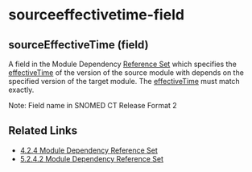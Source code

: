 # sourceeffectivetime-field

## sourceEffectiveTime (field)

A field in the Module Dependency [Reference Set](https://confluence.ihtsdotools.org/display/DOCGLOSS/Reference+Set) which specifies the [effectiveTime](https://confluence.ihtsdotools.org/display/DOCGLOSS/effectiveTime) of the version of the source module with depends on the specified version of the target module. The [effectiveTime](https://confluence.ihtsdotools.org/display/DOCGLOSS/effectiveTime) must match exactly.

Note: Field name in SNOMED CT Release Format 2

## Related Links

* [4.2.4 Module Dependency Reference Set](../../../pages/createpage.action)
* [5.2.4.2 Module Dependency Reference Set](../../../5.2.4.2-Module-Dependency-Reference-Set_28739379.html)
